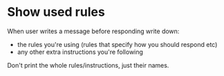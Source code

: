 # Show used rules
When user writes a message before responding write down:
- the rules you're using (rules that specify how you should respond etc)
- any other extra instructions you're following

Don't print the whole rules/instructions, just their names.
